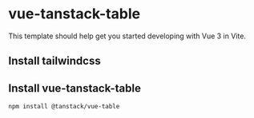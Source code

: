 # vue-tanstack-table

This template should help get you started developing with Vue 3 in Vite.

## Install tailwindcss

## Install vue-tanstack-table

```sh
npm install @tanstack/vue-table
```

